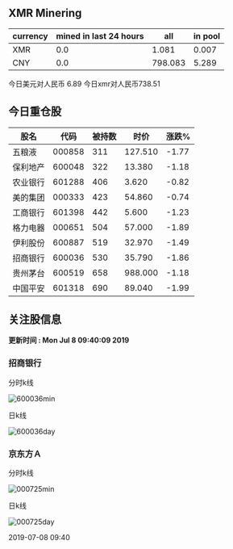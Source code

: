 ## XMR Minering

|currency|mined in last 24 hours|all|in pool|
|---|---|---|---|
|XMR|0.0|1.081|0.007|
|CNY|0.0|798.083|5.289|

今日美元对人民币 6.89	今日xmr对人民币738.51


## 今日重仓股 

|股名|代码|被持数|时价|涨跌%|
|---|---|---|---|---|
|五粮液|000858|311|127.510|-1.77|
|保利地产|600048|322|13.380|-1.18|
|农业银行|601288|406|3.620|-0.82|
|美的集团|000333|423|54.860|-0.74|
|工商银行|601398|442|5.600|-1.23|
|格力电器|000651|504|57.000|-1.89|
|伊利股份|600887|519|32.970|-1.49|
|招商银行|600036|530|35.790|-1.86|
|贵州茅台|600519|658|988.000|-1.18|
|中国平安|601318|690|89.040|-1.99|

## 关注股信息
**更新时间 : Mon Jul  8 09:40:09 2019**
### 招商银行 
分时k线

![600036min](http://image.sinajs.cn/newchart/min/n/sh600036.gif)

日k线

![600036day](http://image.sinajs.cn/newchart/daily/n/sh600036.gif)

### 京东方Ａ 
分时k线

![000725min](http://image.sinajs.cn/newchart/min/n/sz000725.gif)

日k线

![000725day](http://image.sinajs.cn/newchart/daily/n/sz000725.gif)

2019-07-08 09:40